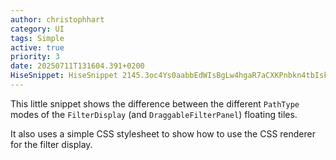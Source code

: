 ```yaml
---
author: christophhart
category: UI
tags: Simple
active: true
priority: 3
date: 20250711T131604.391+0200
HiseSnippet: HiseSnippet 2145.3oc4Ys0aabbEdWIsBgLw4hgaR7aCXKPnbkn4tbIskLBBs0kDhXYSapD2hhhfQ6NjbpFNylcGZKlTCTzeI8whh9V+Cz9V6aE8WPepOm+AImYuPtKEsD8zFWkVA8.myYNy412blyLa2PgGIJRDZXV9nIADCy2vp2Dtb3tCwTtQm8LLeSqtX4PEyiHQRi6MI.GEQ7MLMW8iUywrzZFw+8Mez8vLL2iLijgwmKndj6SGQkyn1s8mRYrCv9jinixMa21c7D7cELwXvdV0ptQ.16D7.xCvposhkwmfiFZXdCqlNM7b8ukuiSysa4gaQ1tOtee6F9ttst811M1F6d6Vj5MMLWeeepTD1ShkjHCy0tmveRughmwSTvmSinGyHpA1F8.MmP9.AyW4hJpF6Njx76lEnhLLLs5NKrsZRX6ZVGR8oSoOK781wLPyjHe.zbkhl2pELO67lW8bl2BLIyblzZIlz6X0yKjFHmwQYOutUGtjD1GC4o7lRxbMV4OYYsq.lAWVaD9DxAgvfoRT00t9lHmV023NkKC4pHI5o3PjOMJfgmDg9PTYzuHSbru+ALAVR4CNhxHUqzSFJfUbLi8DpubXkMQvhUeiMKiPuPYNPgTxIgi8EKShdNjxoivrDsX2XIzyLIh0hRleYA+jgOlvNqWdeE4y3dwTS8QzOEYW+LVPpbEbwLoR7yyUtBtYNsA18Epu4jJyeSkqnWKN9WAt7WWtjBVsCRIO.G1KImWYyxklBv53OkscLCnvwg3vAT9Nn50pit4MQQDIRNjfB.VnQw7PRA5qHghMQLg3jHzwDIr.0J+74h88AqHya7BIvNl6K7.e.D5tb+CHfuofkvDqAZoCmQ4jdxILRugDhrZkxkq0O11FDhCFVFbnigxKCBEi4fc+ia1r4cJ+7hSZmcNlzWDRTS1KQ06f9fO3N4EcKOXeY3NnAgDBG3TtzMuwM.ejFgf+CIe4XZHwGEI.Z3bNOvLBLefkmHLj3IYSpgtwMgkVb5VQzuBfl6fNVD5SB2BHMck6SjdCiWlDCMd0RkblQAY2APxBhbU2ZqjIpxFanL830bGjSvofUwn9nmMjJI.mQo4plAmFGJpnhmf+W0GAoorc4anhFpThGCxH.5nlGSvIpfeIHCOy9xN2.EDJBHgxIn9ghQwr5rGDPY0lNiOD4WafJIQ8UJsjuJEllr2CKwU8XSIelrNjw2PYukhsUlxVS1oFaoLkLUq7rrBH0UEuxnJImJAhLkx63WciZgDvGgBcUx1ZToxFoKd49i4dRpfiD7GHjjGxqFq.fIZdV86uPdJOJTvXjvExVcbX34IXU93QGSB2DxqrwjoSDJ4W7bDqW74H4OlKERmahBdGNU9v.B+Ec3mQZVA90m0QkZTG9jRqaRdlpLAy8HOEN5O4nnRV6QhNQJBLLescEiB.3BrBlkkomclb3S9JxFT+3SvJVS03Tv2LU8JLI6GopNQOukUghSFGOHqahRq2nQiuUI..0GMi52B+UjpSJ4eihbrCZ9Gs9ZnRZkb04pTnPGvqC2mbJPcK63gPCDLwydhH7jHnGFBvnOlEQh4o5Z5wX9.EUG2Z0iIpxA2GJXEUXpyJfVItB5ThJ2UYCyejZ4manfzm0+LxE1eiKHrGGEYyEz+GupC5+gKsA8h8j.g73ZKy5ik1dHgNXXtNd+4su3rR4KLqT3.+41J7a++9rRwt9VpMBWTH+JV45UZtsAupB3+9K0aCdoB2qmDtuRZ3N9D13376ZsndmmCg6C+Hai15+0zqWpT5hNmXoT60rNaq2ykkOGkNeUxkTkmsq847y+04oxhk.VJUdUq4a3eNe7bTXwM.Fm8NlvsaE9iYXYwq7pfYoLf9WJbOS0cI4QT4j7Obv+wtG7xZhuiUWJzl5hswUVfMBc478gMl95AWwZ+98gq.Ly.Wy5fe12OOUPd0+dIp+0sdB9oj328IV4+n3wPyziPeLgSBUwN6y4ke96K6K+Drzu7yC8jfIbTHlGEHhH14W4djQzi.XeTApyIgyBkn.08Hxw7hKcBoByREJN.BE4l2q0NinSdhcw7BKFLtvJcH8zYC+mez9bLjv5Q.O2+gQdPfQEmyusn6XnXbb0E67BNirSdxeBNzGxgdE.sqddu+kslu+05W5d+qe.TZpvSzUJyF6QGEvH6yeJgA2cJ1FuJbYo93wLYF0ha8NTvEACEbZgD8iIxP5fAjB3mE5P2UJwdmLix0Z+XBifixsc7mzV0N.NDhSDMiE1uzOW4ByWuuUh4hT0KP+v8HkU+e5iTVDz9pVcErII.0jtUiMhRocIedGmXXbf5YyHburn0u6yr+0seT5f+bqu7saWDZ99sezXLaVzEc8q+29K2iFHX3v+ci7W.RdskDd7tVScpK63XU13xsMdcqzjKRETubaquo0itbafpSnO8xsI9dVPCRNn3Brn+6Tg8whwp2F3PLbNq59SOX7ndP2pdDvJ4bBS8pqlqntvax35YWpqGg6GOPck3Tl1pwloLsyX9JQGivdghuvK48jUEvZGSA7ad7WYsj0gpwHai32XNevbDzH2W34UboNifN5JXCcEzUWAapqfszUvaoqf2VWA29kUvxY.f5ZKos1R5nsjMzVRWskro1R1RaIuk1RdaskTaLji1XHGswPNZigbzFC4nMFxQaLji1XHGswPNZigbzFC0PaLTCswPMzFC0PaLTCswPMzFC0PaLTCswPMzFC0PaLjq1XHWswPtZigb0FC4pMFxUaLjq1XHWswPtZigb0FC0TaLTSswPM0FC0TaLTSswPM0FC0TaLTSswPM0FC0TaLTKswPszFC0RaLTKswPsVBLj5yBb2wRwnjqxaXbX28S9j2lIeYj3a0a7cf7Ylyv
---
```


This little snippet shows the difference between the different `PathType` modes of the `FilterDisplay` (and `DraggableFilterPanel`) floating tiles.

It also uses a simple CSS stylesheet to show how to use the CSS renderer for the filter display.